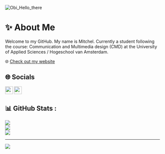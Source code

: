 ![Obi_Hello_there](/assets/images/hello_there.gif)

# :sparkles: About Me
Welcome to my GitHub. 
My name is Mitchel. Currently a student following the course: Communication and Multimedia design (CMD) at the University of Applied Sciences / Hogeschool van Amsterdam. 

🌐 [Check out my website](mitchelstaal.nl)

## :globe_with_meridians: Socials
<p>
<a href="https://www.linkedin.com/in/mitchelstaal"> <img src="https://img.shields.io/badge/linkedin-%230077B5.svg?&style=for-the-badge&logo=linkedin&logoColor=white" height=25></a> 
<a href="https://www.instagram.com/md.yami">   <img src="https://img.shields.io/badge/instagram-%23E4405F.svg?&style=for-the-badge&logo=instagram&logoColor=white" height=25></a>
</p>

## :bar_chart: GitHub Stats :
![](https://github-readme-stats.vercel.app/api?username=mitchel-ds&theme=gotham&hide_border=true&include_all_commits=true&count_private=false)<br/>
![](https://github-readme-streak-stats.herokuapp.com/?user=mitchel-ds&theme=gotham&hide_border=true)<br/>
![](https://github-readme-stats.vercel.app/api/top-langs/?username=mitchel-ds&theme=gotham&hide_border=true&include_all_commits=true&count_private=false&layout=compact)

---
[![](https://visitcount.itsvg.in/api?id=mitchel-ds&icon=0&color=0)](https://visitcount.itsvg.in)
